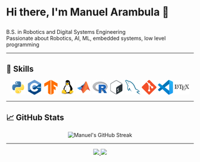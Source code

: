 # Hi there, I'm Manuel Arambula 👋   <p align="center">
 
 

B.S. in Robotics and Digital Systems Engineering  
Passionate about Robotics, AI, ML, embedded systems, low level programming

---

## 🔧 Skills

<p align="center">
  <img src="https://raw.githubusercontent.com/devicons/devicon/master/icons/python/python-original.svg" alt="Python" width="40" height="40"/> 
  <img src="https://raw.githubusercontent.com/devicons/devicon/master/icons/cplusplus/cplusplus-original.svg" alt="C++" width="40" height="40"/> 
  <img src="https://raw.githubusercontent.com/devicons/devicon/master/icons/tensorflow/tensorflow-original.svg" alt="TensorFlow" width="40" height="40"/>
  <img src="https://raw.githubusercontent.com/devicons/devicon/master/icons/linux/linux-original.svg" alt="Linux" width="40" height="40"/> 
  <img src="https://raw.githubusercontent.com/devicons/devicon/master/icons/matlab/matlab-original.svg" alt="Matlab" width="40" height="40"/>
  <img src="https://raw.githubusercontent.com/devicons/devicon/master/icons/r/r-original.svg" alt="R" width="40" height="40"/> 
  <img src="https://raw.githubusercontent.com/devicons/devicon/master/icons/bash/bash-original.svg" alt="Bash" width="40" height="40"/>
  <img src="https://raw.githubusercontent.com/devicons/devicon/master/icons/mysql/mysql-original.svg" alt="SQL" width="40" height="40"/>
  <img src="https://raw.githubusercontent.com/devicons/devicon/master/icons/git/git-original.svg" alt="Git" width="40" height="40"/> 
  <img src="https://raw.githubusercontent.com/devicons/devicon/master/icons/vscode/vscode-original.svg" alt="VS Code" width="40" height="40"/>
   <img src="https://raw.githubusercontent.com/devicons/devicon/master/icons/latex/latex-original.svg" alt="LaTeX" width="40" height="40"/>
  

---

## 📈 GitHub Stats

<p align="center">
  <img src="https://github-readme-streak-stats.herokuapp.com?user=Marambulag&theme=radical" alt="Manuel's GitHub Streak" height="150"/>
</p>

---


<p align="center">
  <a href="https://linkedin.com/in/manuel-arambulag-">
    <img src="https://img.shields.io/badge/-LinkedIn-0A66C2?style=flat-square&logo=linkedin&logoColor=white" />
  </a>
  <a href="mailto:A01645677@tec.mx">
    <img src="https://img.shields.io/badge/-Email-D14836?style=flat-square&logo=gmail&logoColor=white" />
 

